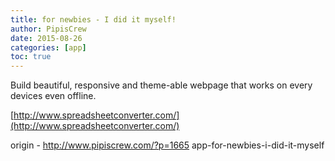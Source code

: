 ```yaml
---
title: for newbies - I did it myself!
author: PipisCrew
date: 2015-08-26
categories: [app]
toc: true
---
```


Build beautiful, responsive and theme-able webpage that works on every devices even offline.

[http://www.spreadsheetconverter.com/](http://www.spreadsheetconverter.com/)

origin - http://www.pipiscrew.com/?p=1665 app-for-newbies-i-did-it-myself